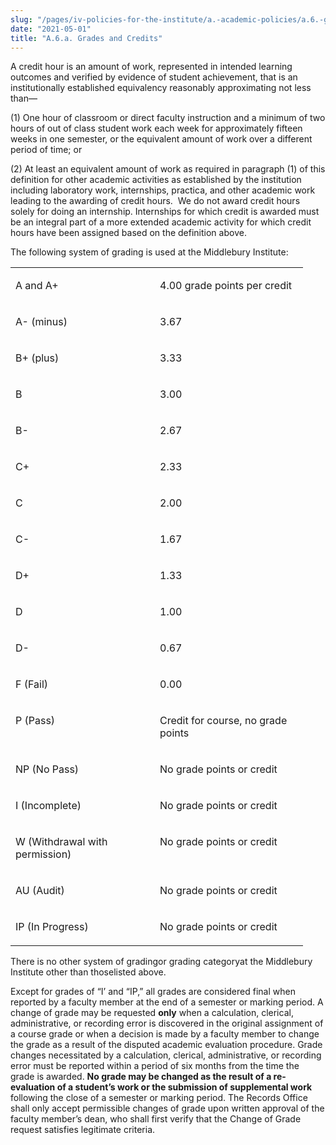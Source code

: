 ```yaml
---
slug: "/pages/iv-policies-for-the-institute/a.-academic-policies/a.6.-grades-credits-and-academic-policies/a.6.a.-grades-and-credits"
date: "2021-05-01"
title: "A.6.a. Grades and Credits"
---
```


<span>A credit hour is an amount of work, represented in intended learning outcomes and verified by evidence of student achievement, that is an institutionally established equivalency reasonably approximating not less than—</span>

(1) One hour of classroom or direct faculty instruction and a minimum of two hours of out of class student work each week for approximately fifteen weeks in one semester, or the equivalent amount of work over a different period of time; or

<span>(2) At least an equivalent amount of work as required in paragraph (1) of this definition for other academic activities as established by the institution including laboratory work, internships, practica, and other academic work leading to the awarding of credit hours.  We do not award credit hours solely for doing an internship. Internships for which credit is awarded must be an integral part of a more extended academic activity for which credit hours have been assigned based on the definition above.</span>

**<span style="text-decoration:underline"><span></span></span>**<span>The following system of grading is used at the Middlebury Institute:</span>

<table style="width:539px">

<tbody>

<tr>

<td width="215" valign="top">

<span>A and A+</span>

</td>

<td width="221" valign="top">

<span>4.00 grade points per credit</span>

</td>

</tr>

<tr>

<td width="215" valign="top">

<span>A- (minus)</span>

</td>

<td width="221" valign="top">

<span>3.67</span>

</td>

</tr>

<tr>

<td width="215" valign="top">

<span>B+ (plus)</span>

</td>

<td width="221" valign="top">

<span>3.33</span>

</td>

</tr>

<tr>

<td width="215" valign="top">

<span>B</span>

</td>

<td width="221" valign="top">

<span>3.00</span>

</td>

</tr>

<tr>

<td width="215" valign="top">

<span>B-</span>

</td>

<td width="221" valign="top">

<span>2.67</span>

</td>

</tr>

<tr>

<td width="215" valign="top">

<span>C+</span>

</td>

<td width="221" valign="top">

<span>2.33</span>

</td>

</tr>

<tr>

<td width="215" valign="top">

<span>C</span>

</td>

<td width="221" valign="top">

<span>2.00</span>

</td>

</tr>

<tr>

<td width="215" valign="top">

<span>C-</span>

</td>

<td width="221" valign="top">

<span>1.67</span>

</td>

</tr>

<tr>

<td width="215" valign="top">

<span>D+</span>

</td>

<td width="221" valign="top">

<span>1.33</span>

</td>

</tr>

<tr>

<td width="215" valign="top">

<span>D</span>

</td>

<td width="221" valign="top">

<span>1.00</span>

</td>

</tr>

<tr>

<td width="215" valign="top">

<span>D-</span>

</td>

<td width="221" valign="top">

<span>0.67</span>

</td>

</tr>

<tr>

<td width="215" valign="top">

<span>F (Fail)</span>

</td>

<td width="221" valign="top">

<span>0.00</span>

</td>

</tr>

<tr>

<td width="215" valign="top">

<span>P (Pass)</span>

</td>

<td width="221" valign="top">

<span>Credit for course, no grade points</span>

</td>

</tr>

<tr>

<td width="215" valign="top">

<span>NP (No Pass)</span>

</td>

<td width="221" valign="top">

<span>No grade points or credit</span>

</td>

</tr>

<tr>

<td width="215" valign="top">

<span>I (Incomplete)</span>

</td>

<td width="221" valign="top">

<span>No grade points or credit</span>

</td>

</tr>

<tr>

<td width="215" valign="top">

<span>W (Withdrawal with permission)</span>

</td>

<td width="221" valign="top">

<span>No grade points or credit</span>

</td>

</tr>

<tr>

<td width="215" valign="top">

<span>AU (Audit)</span>

</td>

<td width="221" valign="top">

<span>No grade points or credit</span>

</td>

</tr>

<tr>

<td width="215" valign="top">

<span>IP (In Progress)</span>

</td>

<td width="221" valign="top">

<span>No grade points or credit</span>

</td>

</tr>

</tbody>

</table>

There is no other system of gradingor grading categoryat the Middlebury Institute other than thoselisted above.

Except for grades of “I’ and “IP,” all grades are considered final when reported by a faculty member at the end of a semester or marking period. A change of grade may be requested **only** when a calculation, clerical, administrative, or recording error is discovered in the original assignment of a course grade or when a decision is made by a faculty member to change the grade as a result of the disputed academic evaluation procedure. Grade changes necessitated by a calculation, clerical, administrative, or recording error must be reported within a period of six months from the time the grade is awarded. **No grade may be changed as the result of a re-evaluation of a student’s work or the submission of supplemental work** following the close of a semester or marking period. The Records Office shall only accept permissible changes of grade upon written approval of the faculty member’s dean, who shall first verify that the Change of Grade request satisfies legitimate criteria.
